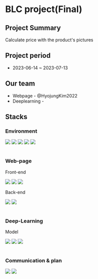 # BLC project(Final)

<h2>Project Summary</h2>
<p>Calculate price with the product's pictures</p>

<h2>Project period</h2>
 <ul>
   <li>2023-06-14 ~ 2023-07-13</li>
 </ul>

<h2>Our team</h2>
<ul>
 <li>Webpage - @HyojungKim2022</li>
 <li>Deeplearning - </li>
</ul>
  
<h2>Stacks</h2>
<h3>Environment</h3>
<div>
  <a href = "https://code.visualstudio.com" target="_blank"><img src="https://img.shields.io/badge/visualstudiocode-007ACC?style=for-the-badge&logo=visualstudiocode&logoColor=white"></a>
  <a href = "https://www.kaggle.com" target="_blank"><img src="https://img.shields.io/badge/kaggle-20BEFF?style=for-the-badge&logo=kaggle&logoColor=white"></a>
  <a href = "https://colab.research.google.com" target="_blank"><img src="https://img.shields.io/badge/googlecolab-F9AB00?style=for-the-badge&logo=googlecolab&logoColor=white"></a>
  <a href = "https://www.jetbrains.com/ko-kr/pycharm/" target="_blank"><img src="https://img.shields.io/badge/pycharm-000000?style=for-the-badge&logo=pycharm&logoColor=white"></a>
  <a href = "https://github.com" target="_blank"><img src="https://img.shields.io/badge/github-181717?style=for-the-badge&logo=github&logoColor=white"></a>
</div>
<br>
<h3>Web-page</h3>
<p>Front-end</p>
<div>
  <img src="https://img.shields.io/badge/html5-E34F26?style=for-the-badge&logo=html5&logoColor=white">
  <img src="https://img.shields.io/badge/css3-1572B6?style=for-the-badge&logo=css3&logoColor=white">
  <img src="https://img.shields.io/badge/javascript-F7DF1E?style=for-the-badge&logo=javascript&logoColor=white">
</div>
<p>Back-end</p>
<div>
  <img src="https://img.shields.io/badge/django-092E20?style=for-the-badge&logo=django&logoColor=white">
  <img src="https://img.shields.io/badge/javascript-F7DF1E?style=for-the-badge&logo=javascript&logoColor=white">
</div>
<br>
<h3>Deep-Learning</h3>
<p>Model</p>
<div>
  <a href = "https://github.com/open-mmlab/mmdetection/tree/main/configs/yolo"><img src="https://img.shields.io/badge/yolov3-181717?style=for-the-badge&logo=github&logoColor=white"></a>
  <a href = "https://github.com/ultralytics/yolov5"><img src="https://img.shields.io/badge/yolov5-181717?style=for-the-badge&logo=github&logoColor=white"></a>
  <a href = "https://github.com/open-mmlab/mmdetection/tree/main/configs/faster_rcnn"><img src="https://img.shields.io/badge/faster_rcnn-181717?style=for-the-badge&logo=github&logoColor=white"></a>
  <a href = "https://github.com/open-mmlab/mmdetection/tree/main/projects/EfficientDet"<img src="https://img.shields.io/badge/efficeint-det-181717?style=for-the-badge&logo=github&logoColor=white"></a>
</div>
<br>
<h3>Communication & plan</h3>
<div>
  <img src="https://img.shields.io/badge/slack-4A154B?style=for-the-badge&logo=slack&logoColor=white">
  <img src="https://img.shields.io/badge/notion-000000?style=for-the-badge&logo=notion&logoColor=white">
</div>
  

